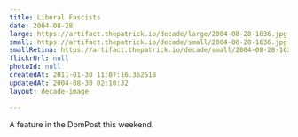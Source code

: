 ```yaml
---
title: Liberal Fascists
date: 2004-08-28
large: https://artifact.thepatrick.io/decade/large/2004-08-28-1636.jpg
small: https://artifact.thepatrick.io/decade/small/2004-08-28-1636.jpg
smallRetina: https://artifact.thepatrick.io/decade/small/2004-08-28-1636@2x.jpg
flickrUrl: null
photoId: null
createdAt: 2011-01-30 11:07:16.362518
updatedAt: 2004-08-30 02:10:32
layout: decade-image

---
```

A feature in the DomPost this weekend.
